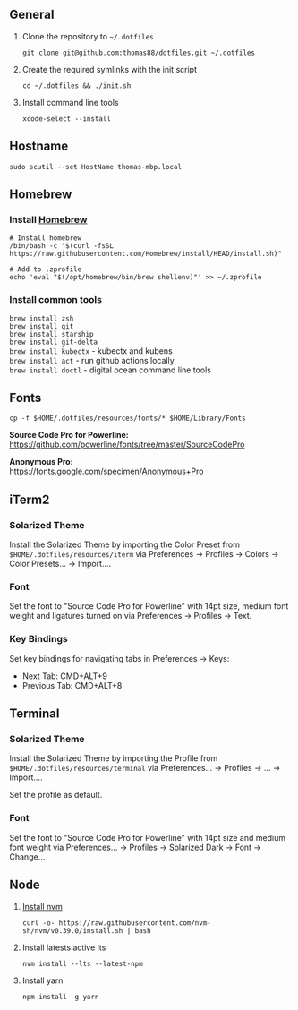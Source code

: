 ## General

1. Clone the repository to `~/.dotfiles`

   `git clone git@github.com:thomas88/dotfiles.git ~/.dotfiles`

2. Create the required symlinks with the init script

   `cd ~/.dotfiles && ./init.sh`

3. Install command line tools

   `xcode-select --install`

## Hostname

`sudo scutil --set HostName thomas-mbp.local`

## Homebrew

### Install [Homebrew](https://brew.sh/)

```
# Install homebrew
/bin/bash -c "$(curl -fsSL https://raw.githubusercontent.com/Homebrew/install/HEAD/install.sh)"

# Add to .zprofile
echo 'eval "$(/opt/homebrew/bin/brew shellenv)"' >> ~/.zprofile
```

### Install common tools

`brew install zsh`  
`brew install git`  
`brew install starship`  
`brew install git-delta`  
`brew install kubectx` - kubectx and kubens  
`brew install act` - run github actions locally  
`brew install doctl` - digital ocean command line tools

## Fonts

`cp -f $HOME/.dotfiles/resources/fonts/* $HOME/Library/Fonts`

**Source Code Pro for Powerline:**  
https://github.com/powerline/fonts/tree/master/SourceCodePro

**Anonymous Pro:**  
https://fonts.google.com/specimen/Anonymous+Pro

## iTerm2

### Solarized Theme

Install the Solarized Theme by importing the Color Preset from `$HOME/.dotfiles/resources/iterm` via Preferences -> Profiles -> Colors -> Color Presets… -> Import….

### Font

Set the font to "Source Code Pro for Powerline" with 14pt size, medium font weight and ligatures turned on via Preferences -> Profiles -> Text.

### Key Bindings

Set key bindings for navigating tabs in Preferences -> Keys:

- Next Tab: CMD+ALT+9
- Previous Tab: CMD+ALT+8

## Terminal

### Solarized Theme

Install the Solarized Theme by importing the Profile from `$HOME/.dotfiles/resources/terminal` via Preferences... -> Profiles -> ... -> Import….

Set the profile as default.

### Font

Set the font to "Source Code Pro for Powerline" with 14pt size and medium font weight via Preferences... -> Profiles -> Solarized Dark -> Font -> Change...

## Node

1. [Install nvm](https://github.com/nvm-sh/nvm)

   `curl -o- https://raw.githubusercontent.com/nvm-sh/nvm/v0.39.0/install.sh | bash`

2. Install latests active lts

   `nvm install --lts --latest-npm`

3. Install yarn

   `npm install -g yarn`
